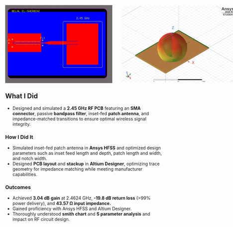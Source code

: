 <div style="display: flex; gap: 30px;">
  <img src="/projects/rfpcb/rfpcb2.jpeg" width="400" height="250">
  <img src="/projects/rfpcb/rfpcb5.jpeg" width="400" height="250"> <br>
  <img src="/projects/rfpcb/rfpcb3.jpeg" width="400" height="250">
  <img src="/projects/rfpcb/rfpcb4.jpeg" width="400" height="250">
</div>

## What I Did
- Designed and simulated a **2.45 GHz RF PCB** featuring an **SMA connector**, passive **bandpass filter**, inset-fed **patch antenna**, and impedance-matched transitions to ensure optimal wireless signal integrity.

### How I Did It
- Simulated inset-fed patch antenna in **Ansys HFSS** and optimized design parameters such as inset feed length and depth, patch length and width, and notch width.
- Designed **PCB layout** and **stackup** in **Altium Designer**, optimizing trace geometry for impedance matching while meeting manufacturer capabilities.

### Outcomes
- Achieved **3.04 dB** **gain** at 2.4624 GHz, **-19.8 dB return loss** (>99% power delivery), and **43.57 Ω input impedance.**
- Gained proficiency with Ansys HFSS and Altium Designer.
- Thoroughly understood **smith chart** and **S parameter analysis** and impact on RF circuit design.
